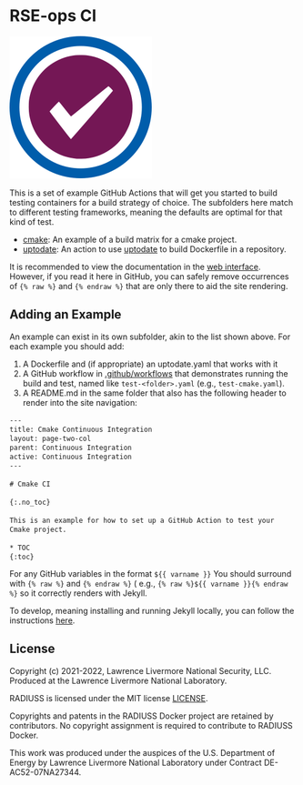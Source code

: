 # RSE-ops CI

![img/rse-ops-ci.png](img/rse-ops-ci.png)

This is a set of example GitHub Actions that will get you started to build
testing containers for a build strategy of choice. 
The subfolders here match to different testing frameworks, meaning the defaults
are optimal for that kind of test.

 - [cmake](cmake): An example of a build matrix for a cmake project.
 - [uptodate](uptodate): An action to use [uptodate](https://github.com/vsoch/uptodate) to build Dockerfile in a repository.

It is recommended to view the documentation in the [web interface](https://rse-ops.github.io/ci/).
However, if you read it here in GitHub, you can safely remove occurrences of `{% raw %}` and `{% endraw %}`
that are only there to aid the site rendering.

## Adding an Example

An example can exist in its own subfolder, akin to the list shown above.
For each example you should add:

1. A Dockerfile and (if appropriate) an uptodate.yaml that works with it
2. A GitHub workflow in [.github/workflows](.github/workflows) that demonstrates running the build and test, named like `test-<folder>.yaml` (e.g., `test-cmake.yaml`).
3. A README.md in the same folder that also has the following header to render into the site navigation:


```
---
title: Cmake Continuous Integration
layout: page-two-col
parent: Continuous Integration
active: Continuous Integration
---

# Cmake CI

{:.no_toc}

This is an example for how to set up a GitHub Action to test your Cmake project.

* TOC
{:toc}
```

For any GitHub variables in the format `${{ varname }}` You should surround with `{% raw %}` and `{% endraw %}`
( e.g., `{% raw %}${{ varname }}{% endraw %}` so it correctly renders with Jekyll. 

To develop, meaning installing and running Jekyll locally, you can follow
the instructions [here](https://github.com/rse-ops/rse-ops.github.io#development).

License
-------

Copyright (c) 2021-2022, Lawrence Livermore National Security, LLC. 
Produced at the Lawrence Livermore National Laboratory.

RADIUSS is licensed under the MIT license [LICENSE](./LICENSE).

Copyrights and patents in the RADIUSS Docker project are retained by
contributors. No copyright assignment is required to contribute to RADIUSS
Docker.

This work was produced under the auspices of the U.S. Department of
Energy by Lawrence Livermore National Laboratory under Contract
DE-AC52-07NA27344.
